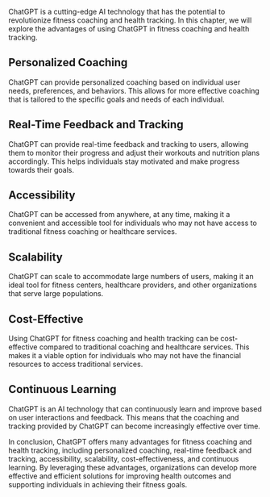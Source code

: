 
ChatGPT is a cutting-edge AI technology that has the potential to revolutionize fitness coaching and health tracking. In this chapter, we will explore the advantages of using ChatGPT in fitness coaching and health tracking.

Personalized Coaching
---------------------

ChatGPT can provide personalized coaching based on individual user needs, preferences, and behaviors. This allows for more effective coaching that is tailored to the specific goals and needs of each individual.

Real-Time Feedback and Tracking
-------------------------------

ChatGPT can provide real-time feedback and tracking to users, allowing them to monitor their progress and adjust their workouts and nutrition plans accordingly. This helps individuals stay motivated and make progress towards their goals.

Accessibility
-------------

ChatGPT can be accessed from anywhere, at any time, making it a convenient and accessible tool for individuals who may not have access to traditional fitness coaching or healthcare services.

Scalability
-----------

ChatGPT can scale to accommodate large numbers of users, making it an ideal tool for fitness centers, healthcare providers, and other organizations that serve large populations.

Cost-Effective
--------------

Using ChatGPT for fitness coaching and health tracking can be cost-effective compared to traditional coaching and healthcare services. This makes it a viable option for individuals who may not have the financial resources to access traditional services.

Continuous Learning
-------------------

ChatGPT is an AI technology that can continuously learn and improve based on user interactions and feedback. This means that the coaching and tracking provided by ChatGPT can become increasingly effective over time.

In conclusion, ChatGPT offers many advantages for fitness coaching and health tracking, including personalized coaching, real-time feedback and tracking, accessibility, scalability, cost-effectiveness, and continuous learning. By leveraging these advantages, organizations can develop more effective and efficient solutions for improving health outcomes and supporting individuals in achieving their fitness goals.
